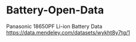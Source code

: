 # Battery-Open-Data

Panasonic 18650PF Li-ion Battery Data
https://data.mendeley.com/datasets/wykht8y7tg/1
